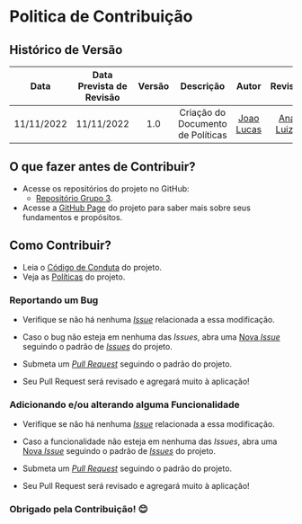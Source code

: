# Politica de Contribuição

## Histórico de Versão
|Data|Data Prevista de Revisão|Versão|Descrição|Autor|Revisor|
| :----------: |:-----------:| :------: | :-----------: | :---------: |:---------: |
|11/11/2022|11/11/2022|1.0|Criação do Documento de Políticas| [Joao Lucas](https://github.com/HacKairos)|[Ana Luiza](https://github.com/AnHoff)

## O que fazer antes de Contribuir?

* Acesse os repositórios do projeto no GitHub:
    * [Repositório Grupo 3](https://github.com/Interacao-Humano-Computador/2022.2-SimplesNacional).
* Acesse a [GitHub Page](https://interacao-humano-computador.github.io/2022.2-SimplesNacional/) do projeto para saber mais sobre seus fundamentos
 e propósitos.


## Como Contribuir?

* Leia o [Código de Conduta](https://interacao-humano-computador.github.io/2022.2-SimplesNacional/Politicas/CONTRIBUTING/) do projeto.
* Veja as [Políticas](https://interacao-humano-computador.github.io/2022.2-SimplesNacional/Politicas/BRANCH/) do projeto.

### Reportando um Bug

* Verifique se não há nenhuma [_Issue_](https://github.com/Interacao-Humano-Computador/2022.2-SimplesNacional/issues) relacionada a essa modificação.

* Caso o bug não esteja em nenhuma das _Issues_, abra uma [Nova _Issue_](https://github.com/Interacao-Humano-Computador/2022.2-SimplesNacional/issues/new/choose) seguindo o padrão de [_Issues_](https://github.com/Interacao-Humano-Computador/2022.2-SimplesNacional/blob/main/.github/ISSUE_TEMPLATE/template-padrao.md) do projeto.

* Submeta um [_Pull Request_](https://github.com/Interacao-Humano-Computador/2022.2-SimplesNacional/pulls) seguindo o padrão do projeto.

* Seu Pull Request será revisado e agregará muito à aplicação!

### Adicionando e/ou alterando alguma Funcionalidade

* Verifique se não há nenhuma [_Issue_](https://github.com/Interacao-Humano-Computador/2022.2-SimplesNacional/issues) relacionada a essa modificação.

* Caso a funcionalidade não esteja em nenhuma das _Issues_, abra uma [Nova _Issue_](https://github.com/Interacao-Humano-Computador/2022.2-SimplesNacional/issues/new/choose) seguindo o padrão de [_Issues_](https://github.com/Interacao-Humano-Computador/2022.2-SimplesNacional/blob/main/.github/ISSUE_TEMPLATE/template-padrao.md) do projeto.

* Submeta um [_Pull Request_](https://github.com/Interacao-Humano-Computador/2022.2-SimplesNacional/pulls) seguindo o padrão do projeto.

* Seu Pull Request será revisado e agregará muito à aplicação!

### Obrigado pela Contribuição! 😊
